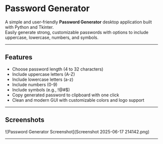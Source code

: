 # Password Generator

A simple and user-friendly **Password Generator** desktop application built with Python and Tkinter.  
Easily generate strong, customizable passwords with options to include uppercase, lowercase, numbers, and symbols.

---

## Features

- Choose password length (4 to 32 characters)
- Include uppercase letters (A-Z)
- Include lowercase letters (a-z)
- Include numbers (0-9)
- Include symbols (e.g., !@#$)
- Copy generated password to clipboard with one click
- Clean and modern GUI with customizable colors and logo support

---

## Screenshots

![Password Generator Screenshot](Screenshot 2025-06-17 214142.png)  

---


